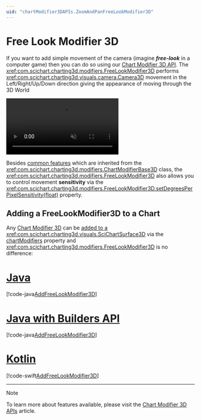 ```yaml
---
uid: "chartModifier3DAPIs.ZoomAndPanFreeLookModifier3D"
---
```


# Free Look Modifier 3D
If you want to add simple movement of the camera (imagine ***free-look*** in a computer game) then you can do so using our [Chart Modifier 3D API](xref:chartModifier3DAPIs.ChartModifier3DAPIs). 
The <xref:com.scichart.charting3d.modifiers.FreeLookModifier3D> performs <xref:com.scichart.charting3d.visuals.camera.Camera3D> movement in the Left/Right/Up/Down direction giving the appearance of moving through the 3D World

<video autoplay loop muted playsinline src="../images/free-look-modifier-3d.mp4"></video>

Besides [common features](xref:chartModifier3DAPIs.ChartModifier3DAPIs#common-chart-modifier-3d-features) which are inherited from the <xref:com.scichart.charting3d.modifiers.ChartModifierBase3D> class, the <xref:com.scichart.charting3d.modifiers.FreeLookModifier3D> also allows you to control movement **sensitivity** via the <xref:com.scichart.charting3d.modifiers.FreeLookModifier3D.setDegreesPerPixelSensitivity(float)> property.

## Adding a FreeLookModifier3D to a Chart
Any [Chart Modifier 3D](xref:chartModifier3DAPIs.ChartModifier3DAPIs) can be [added to a <xref:com.scichart.charting3d.visuals.SciChartSurface3D>](xref:chartModifier3DAPIs.ChartModifier3DAPIs#adding-a-chart-modifier-3d) via the [chartModifiers](xref:com.scichart.charting3d.visuals.ISciChartSurface3D.getChartModifiers()) property and <xref:com.scichart.charting3d.modifiers.FreeLookModifier3D> is no difference:

# [Java](#tab/java)
[!code-java[AddFreeLookModifier3D](../../../../samples/sandbox/app/src/main/java/com/scichart/docsandbox/examples/java/chartModifier3D/ZoomAndPanFreeLookModifier3D.java#AddFreeLookModifier3D)]
# [Java with Builders API](#tab/javaBuilder)
[!code-java[AddFreeLookModifier3D](../../../../samples/sandbox/app/src/main/java/com/scichart/docsandbox/examples/javaBuilder/chartModifier3D/ZoomAndPanFreeLookModifier3D.java#AddFreeLookModifier3D)]
# [Kotlin](#tab/kotlin)
[!code-swift[AddFreeLookModifier3D](../../../../samples/sandbox/app/src/main/java/com/scichart/docsandbox/examples/kotlin/chartModifier3D/ZoomAndPanFreeLookModifier3D.kt#AddFreeLookModifier3D)]
***

> [!NOTE]
> To learn more about features available, please visit the [Chart Modifier 3D APIs](xref:chartModifier3DAPIs.ChartModifier3DAPIs#common-chart-modifier-3d-features) article.